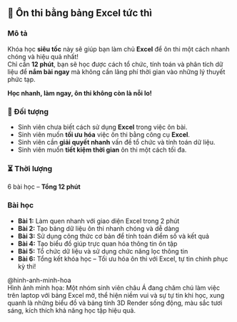 ## 📌 Ôn thi bằng bảng Excel tức thì

### Mô tả  
Khóa học **siêu tốc** này sẽ giúp bạn làm chủ **Excel** để ôn thi một cách nhanh chóng và hiệu quả nhất!  
Chỉ cần **12 phút**, bạn sẽ học được cách tổ chức, tính toán và phân tích dữ liệu để **nắm bài ngay** mà không cần lãng phí thời gian vào những lý thuyết phức tạp.  

**Học nhanh, làm ngay, ôn thi không còn là nỗi lo!**

### 🎯 Đối tượng  
- Sinh viên chưa biết cách sử dụng **Excel** trong việc ôn bài.
- Sinh viên muốn **tối ưu hóa** việc ôn thi bằng công cụ **Excel**.
- Sinh viên cần **giải quyết nhanh** vấn đề tổ chức và tính toán dữ liệu.
- Sinh viên muốn **tiết kiệm thời gian** ôn thi một cách tối đa.

### ⏳ Thời lượng  
6 bài học – **Tổng 12 phút**

### Bài học  
- **Bài 1:** Làm quen nhanh với giao diện Excel trong 2 phút
- **Bài 2:** Tạo bảng dữ liệu ôn thi nhanh chóng và dễ dàng
- **Bài 3:** Sử dụng công thức cơ bản để tính toán điểm số và kết quả
- **Bài 4:** Tạo biểu đồ giúp trực quan hóa thông tin ôn tập
- **Bài 5:** Tổ chức dữ liệu và sử dụng chức năng lọc thông tin
- **Bài 6:** Tổng kết khóa học – Tối ưu hóa ôn thi với Excel, tự tin chinh phục kỳ thi!

@hinh-anh-minh-hoa  
Hình ảnh minh họa: Một nhóm sinh viên châu Á đang chăm chú làm việc trên laptop với bảng Excel mở, thể hiện niềm vui và sự tự tin khi học, xung quanh là những biểu đồ và bảng tính 3D Render sống động, màu sắc tươi sáng, kích thích khả năng học tập hiệu quả.